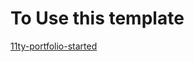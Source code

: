 # To Use this template
[11ty-portfolio-started](https://github.com/aadityavaze/11ty-portfolio-starter)
